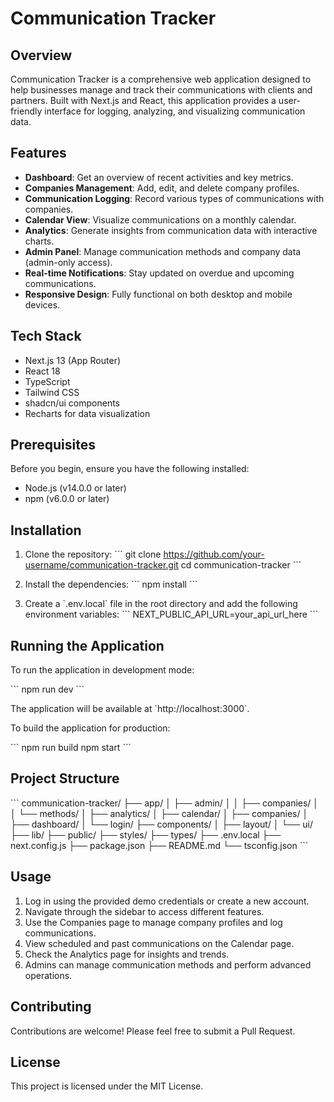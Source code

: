 # Communication Tracker

## Overview

Communication Tracker is a comprehensive web application designed to help businesses manage and track their communications with clients and partners. Built with Next.js and React, this application provides a user-friendly interface for logging, analyzing, and visualizing communication data.

## Features

- **Dashboard**: Get an overview of recent activities and key metrics.
- **Companies Management**: Add, edit, and delete company profiles.
- **Communication Logging**: Record various types of communications with companies.
- **Calendar View**: Visualize communications on a monthly calendar.
- **Analytics**: Generate insights from communication data with interactive charts.
- **Admin Panel**: Manage communication methods and company data (admin-only access).
- **Real-time Notifications**: Stay updated on overdue and upcoming communications.
- **Responsive Design**: Fully functional on both desktop and mobile devices.

## Tech Stack

- Next.js 13 (App Router)
- React 18
- TypeScript
- Tailwind CSS
- shadcn/ui components
- Recharts for data visualization

## Prerequisites

Before you begin, ensure you have the following installed:
- Node.js (v14.0.0 or later)
- npm (v6.0.0 or later)

## Installation

1. Clone the repository:
   \`\`\`
   git clone https://github.com/your-username/communication-tracker.git
   cd communication-tracker
   \`\`\`

2. Install the dependencies:
   \`\`\`
   npm install
   \`\`\`

3. Create a \`.env.local\` file in the root directory and add the following environment variables:
   \`\`\`
   NEXT_PUBLIC_API_URL=your_api_url_here
   \`\`\`

## Running the Application

To run the application in development mode:

\`\`\`
npm run dev
\`\`\`

The application will be available at \`http://localhost:3000\`.

To build the application for production:

\`\`\`
npm run build
npm start
\`\`\`

## Project Structure

\`\`\`
communication-tracker/
├── app/
│   ├── admin/
│   │   ├── companies/
│   │   └── methods/
│   ├── analytics/
│   ├── calendar/
│   ├── companies/
│   ├── dashboard/
│   └── login/
├── components/
│   ├── layout/
│   └── ui/
├── lib/
├── public/
├── styles/
├── types/
├── .env.local
├── next.config.js
├── package.json
├── README.md
└── tsconfig.json
\`\`\`

## Usage

1. Log in using the provided demo credentials or create a new account.
2. Navigate through the sidebar to access different features.
3. Use the Companies page to manage company profiles and log communications.
4. View scheduled and past communications on the Calendar page.
5. Check the Analytics page for insights and trends.
6. Admins can manage communication methods and perform advanced operations.

## Contributing

Contributions are welcome! Please feel free to submit a Pull Request.

## License

This project is licensed under the MIT License.


